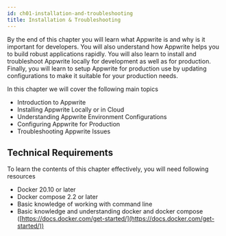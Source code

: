 ```yaml
---
id: ch01-installation-and-troubleshooting
title: Installation & Troubleshooting
---
```


By the end of this chapter you will learn what Appwrite is and why is it important for developers. You will also understand how Appwrite helps you to build robust applications rapidly. You will also learn to install and troubleshoot Appwrite locally for development as well as for production. Finally, you will learn to setup Appwrite for production use by updating configurations to make it suitable for your production needs.

In this chapter we will cover the following main topics

- Introduction to Appwrite
- Installing Appwrite Locally or in Cloud
- Understanding Appwrite Environment Configurations
- Configuring Appwrite for Production
- Troubleshooting Appwrite Issues

## Technical Requirements

To learn the contents of this chapter effectively, you will need following resources

- Docker 20.10 or later
- Docker compose 2.2 or later
- Basic knowledge of working with command line
- Basic knowledge and understanding docker and docker compose ([https://docs.docker.com/get-started/](https://docs.docker.com/get-started/))
